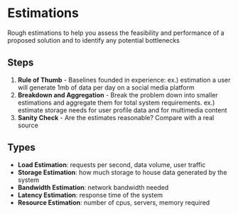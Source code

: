 # Estimations

Rough estimations to help you assess the feasibility and performance of a proposed solution and to identify any potential bottlenecks

## Steps

1. **Rule of Thumb** - Baselines founded in experience: ex.) estimation a user will generate 1mb of data per day on a social media platform
2. **Breakdown and Aggregation** - Break the problem down into smaller estimations and aggregate them for total system requirements. ex.) estimate storage needs for user profile data and for multimedia content
3. **Sanity Check** - Are the estimates reasonable? Compare with a real source

## Types

- **Load Estimation**: requests per second, data volume, user traffic
- **Storage Estimation**: how much storage to house data generated by the system
- **Bandwidth Estimation**: network bandwidth needed
- **Latency Estimation**: response time of the system
- **Resource Estimation**: number of cpus, servers, memory required
